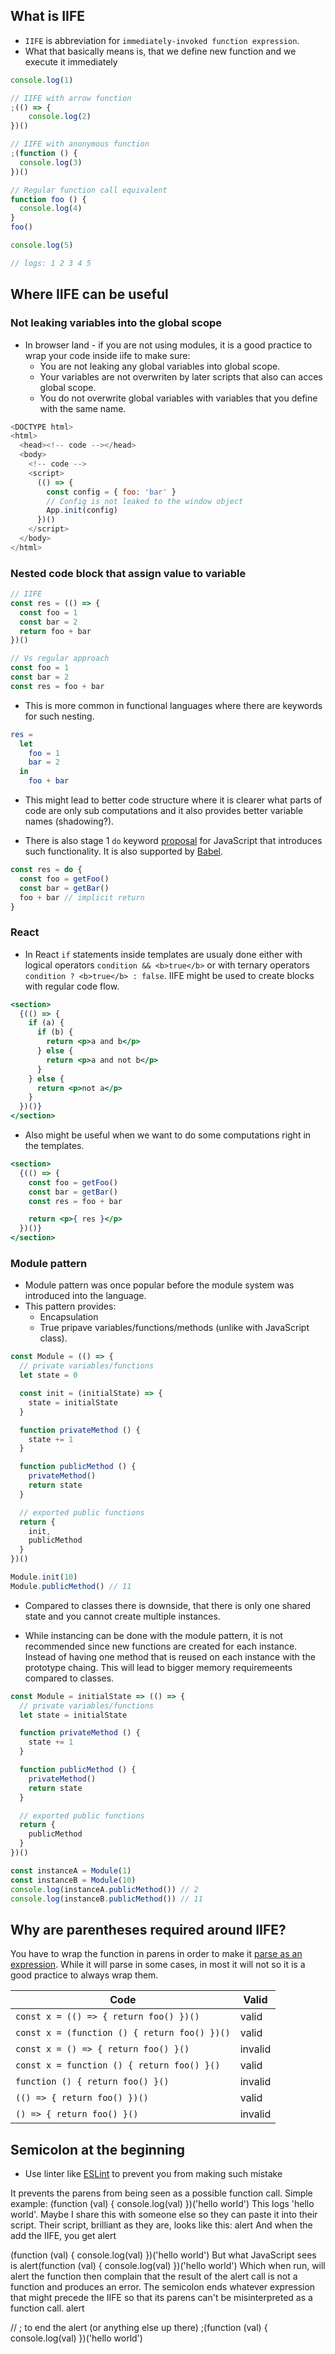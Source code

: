 ## What is IIFE

- `IIFE` is abbreviation for `immediately-invoked function expression`.
- What that basically means is, that we define new function and we execute it immediately

```js
console.log(1)

// IIFE with arrow function
;(() => {
    console.log(2)
})()

// IIFE with anonymous function
;(function () {
  console.log(3)
})()

// Regular function call equivalent
function foo () {
  console.log(4)
}
foo()

console.log(5)

// logs: 1 2 3 4 5
```

## Where IIFE can be useful

### Not leaking variables into the global scope

- In browser land - if you are not using modules, it is a good practice to wrap your code inside iife to make sure:
    - You are not leaking any global variables into global scope.
    - Your variables are not overwriten by later scripts that also can acces global scope.
    - You do not overwrite global variables with variables that you define with the same name.

```js
<DOCTYPE html>
<html>
  <head><!-- code --></head>
  <body>
    <!-- code -->
    <script>
      (() => {
        const config = { foo: 'bar' }
        // Config is not leaked to the window object
        App.init(config)
      })()
    </script>
  </body>
</html>
```

### Nested code block that assign value to variable

```js
// IIFE
const res = (() => {
  const foo = 1
  const bar = 2
  return foo + bar
})()

// Vs regular approach
const foo = 1
const bar = 2
const res = foo + bar
```

- This is more common in functional languages where there are keywords for such nesting.

```elm
res =
  let
    foo = 1
    bar = 2
  in
    foo + bar
```

- This might lead to better code structure where it is clearer what parts of code are only sub computations and it also provides better variable names (shadowing?).

- There is also stage 1 `do` keyword [proposal](https://gist.github.com/dherman/1c97dfb25179fa34a41b5fff040f9879) for JavaScript that introduces such functionality. It is also supported by [Babel](https://babeljs.io/repl/#?babili=false&evaluate=true&lineWrap=false&presets=es2015%2Cstage-0%2Cstage-1%2Cstage-2%2Cstage-3&targets=&browsers=&builtIns=false&debug=false&code_lz=MYewdgzgLgBATgUwjAvDAJiGBvAUDGUSWAMxCzQEZ9DxoYAjAQzlRgCYaysBqRl3AF8gA).

```js
const res = do {
  const foo = getFoo()
  const bar = getBar()
  foo + bar // implicit return
}
```

### React

- In React `if` statements inside templates are usualy done either with logical operators `condition && <b>true</b>` or with ternary operators `condition ? <b>true</b> : false`. IIFE might be used to create blocks with regular code flow.

```jsx
<section>
  {(() => {
    if (a) {
      if (b) {
        return <p>a and b</p>
      } else {
        return <p>a and not b</p>
      }
    } else {
      return <p>not a</p>
    }
  })()}
</section>
```

- Also might be useful when we want to do some computations right in the templates.

```jsx
<section>
  {(() => {
    const foo = getFoo()
    const bar = getBar()
    const res = foo + bar

    return <p>{ res }</p>
  })()}
</section>
```

### Module pattern

- Module pattern was once popular before the module system was introduced into the language.
- This pattern provides:
    - Encapsulation
    - True pripave variables/functions/methods (unlike with JavaScript class).

```js
const Module = (() => {
  // private variables/functions
  let state = 0

  const init = (initialState) => {
    state = initialState
  }

  function privateMethod () {
    state += 1
  }

  function publicMethod () {
    privateMethod()
    return state
  }

  // exported public functions
  return {
    init,
    publicMethod
  }
})()

Module.init(10)
Module.publicMethod() // 11
```

- Compared to classes there is downside, that there is only one shared state and you cannot create multiple instances.

- While instancing can be done with the module pattern, it is not recommended since new functions are created for each instance. Instead of having one method that is reused on each instance with the prototype chaing. This will lead to bigger memory requiremeents compared to classes.

```js
const Module = initialState => (() => {
  // private variables/functions
  let state = initialState

  function privateMethod () {
    state += 1
  }

  function publicMethod () {
    privateMethod()
    return state
  }

  // exported public functions
  return {
    publicMethod
  }
})()

const instanceA = Module(1)
const instanceB = Module(10)
console.log(instanceA.publicMethod()) // 2
console.log(instanceB.publicMethod()) // 11
```

## Why are parentheses required around IIFE?

You have to wrap the function in parens in order to make it [parse as an expression](http://benalman.com/news/2010/11/immediately-invoked-function-expression/). While it will parse in some cases, in most it will not so it is a good practice to always wrap them.

| Code                                            | Valid   |
| ----------------------------------------------- | ------- |
| `const x = (() => { return foo() })()`          | valid   |
| `const x = (function () { return foo() })()`    | valid   |
| `const x = () => { return foo() }()`            | invalid |
| `const x = function () { return foo() }()`      | valid   |
| `function () { return foo() }()`                | invalid |
| `(() => { return foo() })()`                    | valid   |
| `() => { return foo() }()`                      | invalid |

## Semicolon at the beginning


- Use linter like [ESLint](http://eslint.org/) to prevent you from making such mistake

It prevents the parens from being seen as a possible function call. Simple example:
(function (val) {
  console.log(val)
})('hello world')
This logs 'hello world'. Maybe I share this with someone else so they can paste it into their script. Their script, brilliant as they are, looks like this:
alert
And when the add the IIFE, you get
alert

(function (val) {
  console.log(val)
})('hello world')
But what JavaScript sees is
alert(function (val) {
  console.log(val)
})('hello world')
Which when run, will alert the function then complain that the result of the alert call is not a function and produces an error.
The semicolon ends whatever expression that might precede the IIFE so that its parens can't be misinterpreted as a function call.
alert

// ; to end the alert (or anything else up there)
;(function (val) {
  console.log(val)
})('hello world')
